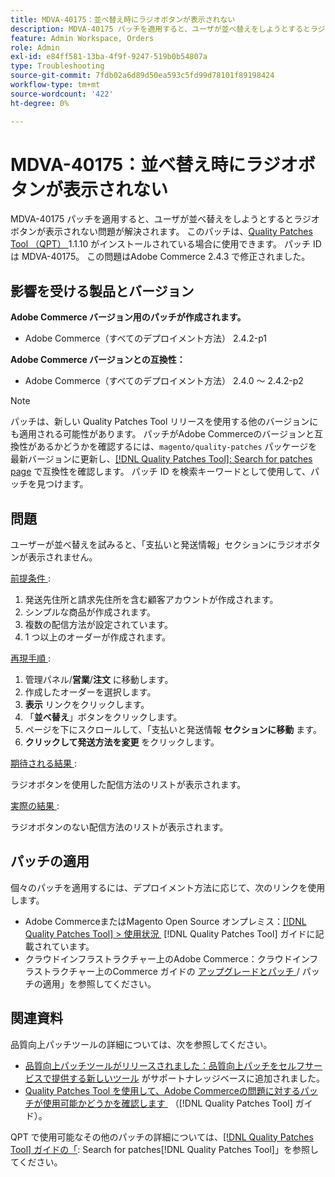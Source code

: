 ```yaml
---
title: MDVA-40175：並べ替え時にラジオボタンが表示されない
description: MDVA-40175 パッチを適用すると、ユーザが並べ替えをしようとするとラジオ ボタンが表示されない問題が解決されます。 このパッチは、[Quality Patches Tool （QPT） ] （https://experienceleague.adobe.com/ja/docs/commerce-operations/tools/quality-patches-tool/quality-patches-tool-to-self-serve-quality-patches） 1.1.10 がインストールされている場合に利用できます。 パッチ ID は MDVA-40175。 この問題はAdobe Commerce 2.4.3 で修正されました。
feature: Admin Workspace, Orders
role: Admin
exl-id: e84ff581-13ba-4f9f-9247-519b0b54807a
type: Troubleshooting
source-git-commit: 7fdb02a6d89d50ea593c5fd99d78101f89198424
workflow-type: tm+mt
source-wordcount: '422'
ht-degree: 0%

---
```


# MDVA-40175：並べ替え時にラジオボタンが表示されない

MDVA-40175 パッチを適用すると、ユーザが並べ替えをしようとするとラジオ ボタンが表示されない問題が解決されます。 このパッチは、[Quality Patches Tool （QPT） &#x200B;](https://experienceleague.adobe.com/ja/docs/commerce-operations/tools/quality-patches-tool/quality-patches-tool-to-self-serve-quality-patches)1.1.10 がインストールされている場合に使用できます。 パッチ ID は MDVA-40175。 この問題はAdobe Commerce 2.4.3 で修正されました。

## 影響を受ける製品とバージョン

**Adobe Commerce バージョン用のパッチが作成されます。**

* Adobe Commerce（すべてのデプロイメント方法） 2.4.2-p1

**Adobe Commerce バージョンとの互換性：**

* Adobe Commerce（すべてのデプロイメント方法） 2.4.0 ～ 2.4.2-p2

>[!NOTE]
>
>パッチは、新しい Quality Patches Tool リリースを使用する他のバージョンにも適用される可能性があります。 パッチがAdobe Commerceのバージョンと互換性があるかどうかを確認するには、`magento/quality-patches` パッケージを最新バージョンに更新し、[[!DNL Quality Patches Tool]: Search for patches page](https://experienceleague.adobe.com/ja/docs/commerce-operations/tools/quality-patches-tool/quality-patches-tool-to-self-serve-quality-patches) で互換性を確認します。 パッチ ID を検索キーワードとして使用して、パッチを見つけます。

## 問題

ユーザーが並べ替えを試みると、「支払いと発送情報」セクションにラジオボタンが表示されません。

<u> 前提条件 </u>:

1. 発送先住所と請求先住所を含む顧客アカウントが作成されます。
1. シンプルな商品が作成されます。
1. 複数の配信方法が設定されています。
1. 1 つ以上のオーダーが作成されます。

<u> 再現手順 </u>:

1. 管理パネル/**営業**/**注文** に移動します。
1. 作成したオーダーを選択します。
1. **表示** リンクをクリックします。
1. 「**並べ替え**」ボタンをクリックします。
1. ページを下にスクロールして、「支払いと発送情報 **セクションに移動** ます。
1. **クリックして発送方法を変更** をクリックします。

<u> 期待される結果 </u>:

ラジオボタンを使用した配信方法のリストが表示されます。

<u> 実際の結果 </u>:

ラジオボタンのない配信方法のリストが表示されます。

## パッチの適用

個々のパッチを適用するには、デプロイメント方法に応じて、次のリンクを使用します。

* Adobe CommerceまたはMagento Open Source オンプレミス：[[!DNL Quality Patches Tool] > 使用状況 &#x200B;](/help/tools/quality-patches-tool/usage.md) [!DNL Quality Patches Tool] ガイドに記載されています。
* クラウドインフラストラクチャー上のAdobe Commerce：クラウドインフラストラクチャー上のCommerce ガイドの [&#x200B; アップグレードとパッチ &#x200B;](https://experienceleague.adobe.com/docs/commerce-cloud-service/user-guide/develop/upgrade/apply-patches.html?lang=ja)/ パッチの適用」を参照してください。

## 関連資料

品質向上パッチツールの詳細については、次を参照してください。

* [&#x200B; 品質向上パッチツールがリリースされました：品質向上パッチをセルフサービスで提供する新しいツール &#x200B;](https://experienceleague.adobe.com/ja/docs/commerce-operations/tools/quality-patches-tool/quality-patches-tool-to-self-serve-quality-patches) がサポートナレッジベースに追加されました。
* [Quality Patches Tool を使用して、Adobe Commerceの問題に対するパッチが使用可能かどうかを確認します &#x200B;](/help/tools/quality-patches-tool/patches-available-in-qpt/check-patch-for-magento-issue-with-magento-quality-patches.md) （[!DNL Quality Patches Tool] ガイド）。

QPT で使用可能なその他のパッチの詳細については、[[!DNL Quality Patches Tool] ガイドの「](https://experienceleague.adobe.com/tools/commerce-quality-patches/index.html?lang=ja): Search for patches[!DNL Quality Patches Tool]」を参照してください。
